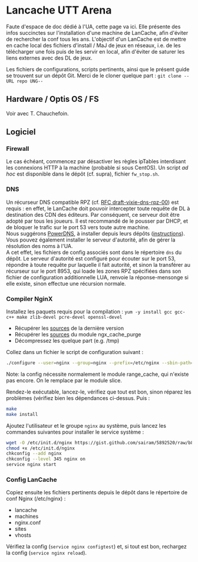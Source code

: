 # Lancache UTT Arena

Faute d'espace de doc dédié à l'UA, cette page va ici.
Elle présente des infos succinctes sur l'installation d'une machine de LanCache, afin d'éviter de rechercher la conf tous les ans.
L'objectif d'un LanCache est de mettre en cache local des fichiers d'install / MaJ de jeux en réseaux, i.e. de les télécharger une fois puis de les servir en local, afin d'éviter de saturer les liens externes avec des DL de jeux.

Les fichiers de configurations, scripts pertinents, ainsi que le présent guide se trouvent sur un dépôt Git. Merci de le cloner quelque part : `git clone --URL repo UNG--`

## Hardware / Optis OS / FS

Voir avec T. Chauchefoin.

## Logiciel

### Firewall

Le cas échéant, commencez par désactiver les règles ipTables interdisant les connexions HTTP à la machine (probable si sous CentOS). Un script _ad hoc_ est disponible dans le dépôt (cf. supra), fichier `fw_stop.sh`.

### DNS

Un récurseur DNS compatible RPZ (cf. [RFC draft-vixie-dns-rpz-00](https://tools.ietf.org/html/draft-vixie-dns-rpz-00)) est requis : en effet, le LanCache doit pouvoir intercepter toute requête de DL à destination des CDN des éditeurs. Par conséquent, ce serveur doit être adopté par tous les joueurs. Il est recommandé de le pousser par DHCP, et de bloquer le trafic sur le port 53 vers toute autre machine.  
Nous suggérons [PowerDNS](https://www.powerdns.com/), à installer depuis leurs dépôts ([instructions](https://repo.powerdns.com/)). Vous pouvez également installer le serveur d'autorité, afin de gérer la résolution des noms à l'UA.  
A cet effet, les fichiers de config associés sont dans le répertoire `dns` du dépôt. Le serveur d'autorité est configuré pour écouter sur le port 53, répondre à toute requête pur laquelle il fait autorité, et sinon la transférer au récurseur sur le port 8953, qui loade les zones RPZ spécifiées dans son fichier de configuration additionnelle LUA, renvoie la réponse-mensonge si elle existe, sinon effectue une récursion normale.

### Compiler NginX

Installez les paquets requis pour la compilation :
`yum -y install gcc gcc-c++ make zlib-devel pcre-devel openssl-devel`

  - Récupérer les [sources](http://nginx.org/en/download.html) de la dernière version
  - Récupérer les [sources](http://labs.frickle.com/nginx_ngx_cache_purge/) du module ngx_cache_purge
  - Décompressez les quelque part (e.g. /tmp)

Collez dans un fichier le script de configuration suivant :
```bash
./configure --user=nginx --group=nginx --prefix=/etc/nginx --sbin-path=/usr/sbin/nginx --conf-path=/etc/nginx/nginx.conf --pid-path=/var/run/nginx.pid --lock-path=/var/run/nginx.lock --error-log-path=/var/log/nginx/error.log --http-log-path=/var/log/nginx/access.log --with-http_gzip_static_module --with-http_stub_status_module --with-http_ssl_module --with-pcre --with-file-aio --with-http_realip_module --without-http_scgi_module --without-http_uwsgi_module --without-http_fastcgi_module --add-module=../ngx_cache_purge-2.3
```
Note: la config nécessite normalement le module range_cache, qui n'existe pas encore. On le remplace par le module slice.

Rendez-le exécutable, lancez-le, vérifiez que tout est bon, sinon réparez les problèmes (vérifiez bien les dépendances ci-dessus. Puis :
```bash
make
make install
```

Ajoutez l'utilisateur et le groupe `nginx` au système, puis lancez les commandes suivantes pour installer le service système :
```bash
wget -O /etc/init.d/nginx https://gist.github.com/sairam/5892520/raw/b8195a71e944d46271c8a49f2717f70bcd04bf1a/etc-init.d-nginx
chmod +x /etc/init.d/nginx
chkconfig --add nginx
chkconfig --level 345 nginx on
service nginx start
```

### Config LanCache

Copiez ensuite les fichiers pertinents depuis le dépôt dans le répertoire de conf Nginx (/etc/nginx) :
  * lancache
  * machines
  * nginx.conf
  * sites
  * vhosts

Vérifiez la config (`service nginx configtest`) et, si tout est bon, rechargez la config (`service nginx reload`).
